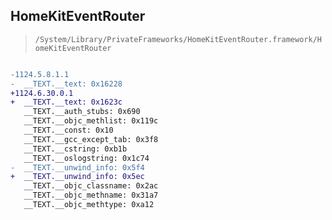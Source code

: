 ## HomeKitEventRouter

> `/System/Library/PrivateFrameworks/HomeKitEventRouter.framework/HomeKitEventRouter`

```diff

-1124.5.8.1.1
-  __TEXT.__text: 0x16228
+1124.6.30.0.1
+  __TEXT.__text: 0x1623c
   __TEXT.__auth_stubs: 0x690
   __TEXT.__objc_methlist: 0x119c
   __TEXT.__const: 0x10
   __TEXT.__gcc_except_tab: 0x3f8
   __TEXT.__cstring: 0xb1b
   __TEXT.__oslogstring: 0x1c74
-  __TEXT.__unwind_info: 0x5f4
+  __TEXT.__unwind_info: 0x5ec
   __TEXT.__objc_classname: 0x2ac
   __TEXT.__objc_methname: 0x31a7
   __TEXT.__objc_methtype: 0xa12

```
